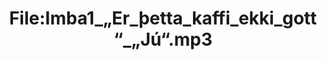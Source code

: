 ---
title: File:Imba1_„Er_þetta_kaffi_ekki_gott“_„Jú“.mp3
recording of: „Er þetta kaffi ekki gott?“ „Jú.“
reading speed: slow
speaker: Imba
license: CC0
---